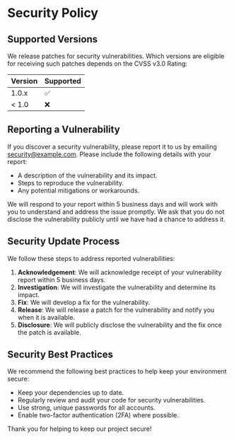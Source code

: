 # Security Policy

## Supported Versions

We release patches for security vulnerabilities. Which versions are eligible for receiving such patches depends on the CVSS v3.0 Rating:

| Version | Supported          |
| ------- | ------------------ |
| 1.0.x   | :white_check_mark: |
| < 1.0   | :x:                |

## Reporting a Vulnerability

If you discover a security vulnerability, please report it to us by emailing [security@example.com](mailto:security@example.com). Please include the following details with your report:

- A description of the vulnerability and its impact.
- Steps to reproduce the vulnerability.
- Any potential mitigations or workarounds.

We will respond to your report within 5 business days and will work with you to understand and address the issue promptly. We ask that you do not disclose the vulnerability publicly until we have had a chance to address it.

## Security Update Process

We follow these steps to address reported vulnerabilities:

1. **Acknowledgement**: We will acknowledge receipt of your vulnerability report within 5 business days.
2. **Investigation**: We will investigate the vulnerability and determine its impact.
3. **Fix**: We will develop a fix for the vulnerability.
4. **Release**: We will release a patch for the vulnerability and notify you when it is available.
5. **Disclosure**: We will publicly disclose the vulnerability and the fix once the patch is available.

## Security Best Practices

We recommend the following best practices to help keep your environment secure:

- Keep your dependencies up to date.
- Regularly review and audit your code for security vulnerabilities.
- Use strong, unique passwords for all accounts.
- Enable two-factor authentication (2FA) where possible.

Thank you for helping to keep our project secure!